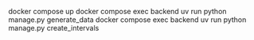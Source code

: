 docker compose up
docker compose exec backend uv run python manage.py generate_data
docker compose exec backend uv run python manage.py create_intervals
